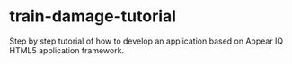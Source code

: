 train-damage-tutorial
=====================

Step by step tutorial of how to develop an application based on Appear IQ HTML5 application framework. 
